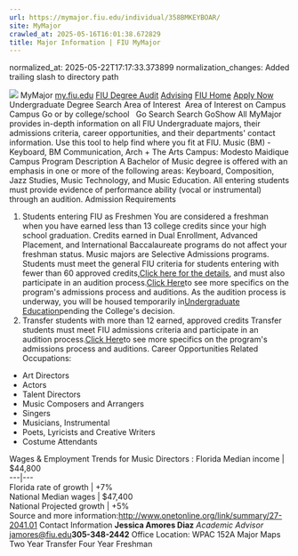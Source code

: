 ```yaml
---
url: https://mymajor.fiu.edu/individual/358BMKEYBOAR/
site: MyMajor
crawled_at: 2025-05-16T16:01:38.672829
title: Major Information | FIU MyMajor
---
```

normalized_at: 2025-05-22T17:17:33.373899
normalization_changes: Added trailing slash to directory path

![](https://mymajor.fiu.edu/assets/logo-T4VPR2BI.png)
MyMajor
[my.fiu.edu](https://my.fiu.edu/)
[FIU Degree Audit](https://dasa.fiu.edu/all-departments/advising/panther-success-hub/panther-degree-audit/)
[Advising](https://advising.fiu.edu)
[FIU Home](https://www.fiu.edu/)
[Apply Now](https://admissions.fiu.edu/)
Undergraduate Degree Search
Area of Interest
​
Area of Interest
on
Campus
​
Campus
Go
or by college/school
​
​
Go
Search
Search
GoShow All
MyMajor provides in-depth information on all FIU Undergraduate majors, their admissions criteria, career opportunities, and their departments' contact information. Use this tool to help find where you fit at FIU.
Music (BM) - Keyboard,
BM
Communication, Arch + The Arts
Campus:
Modesto Maidique Campus
Program Description
A Bachelor of Music degree is offered with an emphasis in one or more of the following areas: Keyboard, Composition, Jazz Studies, Music Technology, and Music Education. All entering students must provide evidence of performance ability (vocal or instrumental) through an audition.
Admission Requirements
1. Students entering FIU as Freshmen
You are considered a freshman when you have earned less than 13 college credits since your high school graduation. Credits earned in Dual Enrollment, Advanced Placement, and International Baccalaureate programs do not affect your freshman status.
Music majors are Selective Admissions programs. Students must meet the general FIU criteria for students entering with fewer than 60 approved credits,[Click here for the details](http://admissions.fiu.edu/apply/freshman/), and must also participate in an audition process.[Click Here](http://carta.fiu.edu/MUSIC/homepage/auditions-dates.aspx)to see more specifics on the program's admissions process and auditions.
As the audition process is underway, you will be housed temporarily in[Undergraduate Education](http://undergrad.fiu.edu/)pending the College's decision.
2. Transfer students with more than 12 earned, approved credits
Transfer students must meet FIU admissions criteria and participate in an audition process.[Click Here](http://carta.fiu.edu/MUSIC/homepage/auditions-dates.aspx)to see more specifics on the program's admissions process and auditions.
Career Opportunities
Related Occupations:
  * Art Directors
  * Actors
  * Talent Directors
  * Music Composers and Arrangers
  * Singers
  * Musicians, Instrumental
  * Poets, Lyricists and Creative Writers
  * Costume Attendants


Wages & Employment Trends for Music Directors :
Florida Median income | $44,800  
---|---  
Florida rate of growth | +7%  
National Median wages | $47,400  
National Projected growth | +5%  
Source and more information:<http://www.onetonline.org/link/summary/27-2041.01>
Contact Information
**Jessica Amores Diaz** _Academic Advisor_ jamores@fiu.edu**305-348-2442** Office Location: WPAC 152A
Major Maps
Two Year Transfer
Four Year Freshman
